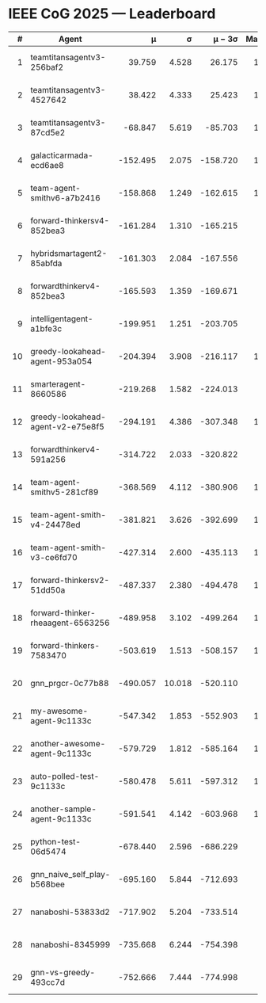# IEEE CoG 2025 — Leaderboard

| # | Agent | μ | σ | μ − 3σ | Matches | Updated |
|---:|---|---:|---:|---:|---:|---|
| 1 | teamtitansagentv3-256baf2 | 39.759 | 4.528 | 26.175 | 10900 | 2025-08-21 04:12 |
| 2 | teamtitansagentv3-4527642 | 38.422 | 4.333 | 25.423 | 10014 | 2025-08-21 04:12 |
| 3 | teamtitansagentv3-87cd5e2 | -68.847 | 5.619 | -85.703 | 11386 | 2025-08-21 04:12 |
| 4 | galacticarmada-ecd6ae8 | -152.495 | 2.075 | -158.720 | 10420 | 2025-08-21 04:12 |
| 5 | team-agent-smithv6-a7b2416 | -158.868 | 1.249 | -162.615 | 10080 | 2025-08-21 04:12 |
| 6 | forward-thinkersv4-852bea3 | -161.284 | 1.310 | -165.215 | 8741 | 2025-08-21 04:12 |
| 7 | hybridsmartagent2-85abfda | -161.303 | 2.084 | -167.556 | 9477 | 2025-08-21 04:12 |
| 8 | forwardthinkerv4-852bea3 | -165.593 | 1.359 | -169.671 | 8389 | 2025-08-21 04:12 |
| 9 | intelligentagent-a1bfe3c | -199.951 | 1.251 | -203.705 | 8810 | 2025-08-21 04:12 |
| 10 | greedy-lookahead-agent-953a054 | -204.394 | 3.908 | -216.117 | 10270 | 2025-08-21 04:12 |
| 11 | smarteragent-8660586 | -219.268 | 1.582 | -224.013 | 9311 | 2025-08-21 04:12 |
| 12 | greedy-lookahead-agent-v2-e75e8f5 | -294.191 | 4.386 | -307.348 | 10730 | 2025-08-21 04:12 |
| 13 | forwardthinkerv4-591a256 | -314.722 | 2.033 | -320.822 | 9100 | 2025-08-21 04:12 |
| 14 | team-agent-smithv5-281cf89 | -368.569 | 4.112 | -380.906 | 11080 | 2025-08-21 04:12 |
| 15 | team-agent-smith-v4-24478ed | -381.821 | 3.626 | -392.699 | 11382 | 2025-08-21 04:12 |
| 16 | team-agent-smith-v3-ce6fd70 | -427.314 | 2.600 | -435.113 | 11882 | 2025-08-21 04:12 |
| 17 | forward-thinkersv2-51dd50a | -487.337 | 2.380 | -494.478 | 10862 | 2025-08-21 04:12 |
| 18 | forward-thinker-rheaagent-6563256 | -489.958 | 3.102 | -499.264 | 10262 | 2025-08-21 04:12 |
| 19 | forward-thinkers-7583470 | -503.619 | 1.513 | -508.157 | 10040 | 2025-08-21 04:12 |
| 20 | gnn_prgcr-0c77b88 | -490.057 | 10.018 | -520.110 | 9570 | 2025-08-21 04:12 |
| 21 | my-awesome-agent-9c1133c | -547.342 | 1.853 | -552.903 | 10920 | 2025-08-21 04:12 |
| 22 | another-awesome-agent-9c1133c | -579.729 | 1.812 | -585.164 | 11260 | 2025-08-21 04:12 |
| 23 | auto-polled-test-9c1133c | -580.478 | 5.611 | -597.312 | 10080 | 2025-08-21 04:12 |
| 24 | another-sample-agent-9c1133c | -591.541 | 4.142 | -603.968 | 10600 | 2025-08-21 04:12 |
| 25 | python-test-06d5474 | -678.440 | 2.596 | -686.229 | 8890 | 2025-08-21 04:12 |
| 26 | gnn_naive_self_play-b568bee | -695.160 | 5.844 | -712.693 | 8820 | 2025-08-21 04:12 |
| 27 | nanaboshi-53833d2 | -717.902 | 5.204 | -733.514 | 8330 | 2025-08-21 04:12 |
| 28 | nanaboshi-8345999 | -735.668 | 6.244 | -754.398 | 8950 | 2025-08-21 04:12 |
| 29 | gnn-vs-greedy-493cc7d | -752.666 | 7.444 | -774.998 | 8520 | 2025-08-21 04:12 |
